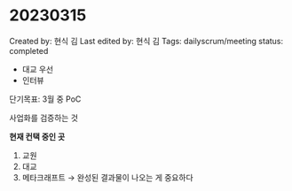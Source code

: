 # 20230315

Created by: 현식 김
Last edited by: 현식 김
Tags: dailyscrum/meeting
status: completed

- 대교 우선
- 인터뷰

단기목표: 3월 중 PoC

사업화를 검증하는 것

**현재 컨택 중인 곳**

1. 교원
2. 대교
3. 메타크래프트 → 완성된 결과물이 나오는 게 중요하다